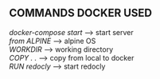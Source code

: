 ## COMMANDS DOCKER USED
*docker-compose start* --> start server\
*from ALPINE* --> alpine OS\
*WORKDIR* --> working directory\
*COPY . .*  --> copy from local to docker\
*RUN redocly* --> start redocly